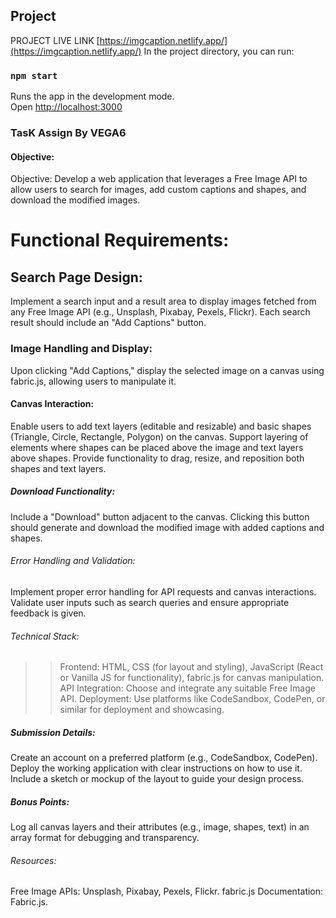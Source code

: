 
## Project 
PROJECT LIVE LINK [https://imgcaption.netlify.app/](https://imgcaption.netlify.app/)
In the project directory, you can run:

### `npm start`
Runs the app in the development mode.\
Open [http://localhost:3000](http://localhost:3000)






### TasK Assign By VEGA6
#### Objective: 
Objective: Develop a web application that leverages a Free Image API to allow users to search for images, add custom captions and shapes, and download the modified images.

# Functional Requirements:
## Search Page Design:
Implement a search input and a result area to display images fetched from any Free Image API (e.g., Unsplash, Pixabay, Pexels, Flickr).
Each search result should include an "Add Captions" button.


### Image Handling and Display:
Upon clicking "Add Captions," display the selected image on a canvas using fabric.js, allowing users to manipulate it.

#### Canvas Interaction:
Enable users to add text layers (editable and resizable) and basic shapes (Triangle, Circle, Rectangle, Polygon) on the canvas.
Support layering of elements where shapes can be placed above the image and text layers above shapes.
Provide functionality to drag, resize, and reposition both shapes and text layers.

##### Download Functionality:
Include a "Download" button adjacent to the canvas.
Clicking this button should generate and download the modified image with added captions and shapes.

###### Error Handling and Validation:
Implement proper error handling for API requests and canvas interactions.
Validate user inputs such as search queries and ensure appropriate feedback is given.

###### Technical Stack:
>>Frontend: HTML, CSS (for layout and styling), JavaScript (React or Vanilla JS for functionality), fabric.js for canvas manipulation.
>>API Integration: Choose and integrate any suitable Free Image API.
>>Deployment: Use platforms like CodeSandbox, CodePen, or similar for deployment and showcasing.

##### Submission Details:
Create an account on a preferred platform (e.g., CodeSandbox, CodePen).
Deploy the working application with clear instructions on how to use it.
Include a sketch or mockup of the layout to guide your design process.

##### Bonus Points:
Log all canvas layers and their attributes (e.g., image, shapes, text) in an array format for debugging and transparency.

###### Resources:
Free Image APIs: Unsplash, Pixabay, Pexels, Flickr.
fabric.js Documentation: Fabric.js.